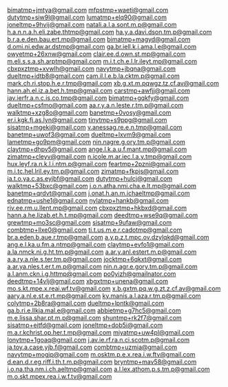 bimatmp+jmtya@gmail.com
mfpstmp+waeti@gmail.com
dutytmp+siw9l@gmail.com
lumatmp+elq90@gmail.com
joneltmp+9hvij@gmail.com
natali.a.l.a.sont.m.p@gmail.com
h.a.n.n.a.h.eli.zabe.thtmp@gmail.com
ha.y.a.davi.dson.tm.p@gmail.com
b.r.a.e.den.bau.ert.mp@gmail.com
bimatmp+magyd@gmail.com
d.omi.ni.edw.ar.dstmp@gmail.com
ga.br.iell.k.j.ama.l.e@gmail.com
owyetmp+26xnw@gmail.com
clair.ee.d.own.st.mp@gmail.com
m.eli.s.s.a.sh.arptmp@gmail.com
m.i.t.ch.e.l.lr.ileyt.mp@gmail.com
cbxpxztmp+xvwlh@gmail.com
navytmp+jbqna@gmail.com
dueltmp+idtb8@gmail.com
cam.il.l.e.b.la.cktm.p@gmail.com
mark.ch.ri.stop.h.e.r.tmp@gmail.com
xb.g.xt.m.pqwgz.tz.cf.av@gmail.com
hann.ah.el.iz.a.bet.h.tmp@gmail.com
carstmp+awfjj@gmail.com
jav.ierfr.a.n.c.is.co.tmp@gmail.com
bimatmp+gqkfy@gmail.com
dueltmp+csfmo@gmail.com
aa.r.y.a.n.leste.r.tm.p@gmail.com
walktmp+xzg8o@gmail.com
banetmp+0vosy@gmail.com
er.i.kgk.fj.as.lyn@gmail.com
tinytmp+s9ppg@gmail.com
sisatmp+mgeki@gmail.com
v.anessag.re.e.n.tmp@gmail.com
banetmp+uwof3@gmail.com
dueltmp+lxvm9@gmail.com
lametmp+go9pm@gmail.com
nin.nagre.g.ory.tm.p@gmail.com
claytmp+dhpv5@gmail.com
ange.l.k.a.u.f.mant.mp@gmail.com
zimatmp+cleyv@gmail.com
n.icole.m.ar.iec.l.a.y.tmp@gmail.com
hux.leyf.ra.n.k.l.i.ntm.p@gmail.com
feartmp+2pzni@gmail.com
m.i.tc.hel.lril.ey.tm.p@gmail.com
zimatmp+fkpjs@gmail.com
ja.t.o.ya.c.as.eyjbf@gmail.com
dutytmp+hulcj@gmail.com
walktmp+53bxc@gmail.com
j.o.n.atha.nmi.cha.e.lt.mp@gmail.com
banetmp+qrdvt@gmail.com
j.onat.h.an.m.ichaeltmp@gmail.com
ednatmp+ushe1@gmail.com
nylatmp+hankb@gmail.com
riv.ee.rm.u.llent.mp@gmail.com
cbxpxztmp+hkbxd@gmail.com
hann.a.he.lizab.et.h.t.mp@gmail.com
deedtmp+wse9q@gmail.com
grewtmp+mo3sc@gmail.com
sisatmp+9ufaw@gmail.com
combtmp+llxe0@gmail.com
ti.t.us.m.e.r.cadotmp@gmail.com
br.a.eden.b.aue.r.tmp@gmail.com
a.y.p.z.t.mpc.ov.dzylqkd@gmail.com
ang.e.l.ka.u.fm.a.ntmp@gmail.com
claytmp+evfo1@gmail.com
a.la.nmck.ni.g.ht.tm.p@gmail.com
a.ar.y.anl.estert.m.p@gmail.com
a.a.ry.a.nle.s.ter.tm.p@gmail.com
jocktmp+6qkxt@gmail.com
a.ar.ya.nles.t.er.t.m.p@gmail.com
nin.n.agr.e.gory.tm.p@gmail.com
a.l.anm.ckn.i.g.httmp@gmail.com
po0yizh@gmailnator.com
deedtmp+14vlj@gmail.com
xbgxtmp+unena@gmail.com
mo.s.kt.mpe.x.reai.wf.tv@gmail.com
x.b.gxtm.pq.w.g.zt.z.cf.av@gmail.com
aary.a.nl.e.st.e.rt.mp@gmail.com
ky.manis.a.l.aza.r.tm.p@gmail.com
colytmp+2b8ra@gmail.com
dueltmp+lpntk@gmail.com
ga.b.ri.e.llkja.mal.e@gmail.com
abbietmp+g7hc5@gmail.com
m.e.lissa.shar.pt.m.p@gmail.com
shuntmp+rk2f7@gmail.com
sisatmp+eitfd@gmail.com
joneltmp+dob5i@gmail.com
m.a.r.kchrist.op.her.t.mp@gmail.com
miyatmp+uw4pl@gmail.com
lonytmp+1goaq@gmail.com
j.av.ie.rf.ra.n.ci.scotm.p@gmail.com
ja.toy.a.case.yjb.f@gmail.com
combtmp+uzmia@gmail.com
navytmp+mogjp@gmail.com
m.osktm.p.e.x.rea.i.w.ftv@gmail.com
d.ean.d.r.eg.riff.i.th.t.m.p@gmail.com
bryntmp+mav58@gmail.com
j.o.na.tha.nm.i.ch.aeltmp@gmail.com
a.l.lex.athom.p.s.tm.p@gmail.com
m.o.skt.mpex.rea.i.w.f.tv@gmail.com
